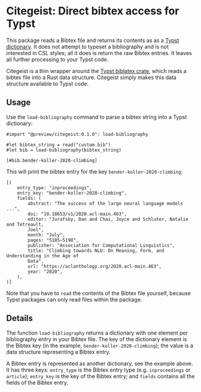# Citegeist: Direct bibtex access for Typst

This package reads a Bibtex file and returns its contents as as a [Typst dictionary](https://typst.app/docs/reference/foundations/dictionary/). It does not attempt to typeset a bibliography and is not interested in CSL styles; all it does is return the raw Bibtex entries. It leaves all further processing to your Typst code.

Citegeist is a thin wrapper around the [Typst biblatex crate](https://github.com/typst/biblatex), which reads a bibtex file into a Rust data structure. Citegeist simply makes this data structure available to Typst code.


## Usage

Use the `load-bibliography` command to parse a bibtex string into a Typst dictionary:

```
#import "@preview/citegeist:0.1.0": load-bibliography

#let bibtex_string = read("custom.bib")
#let bib = load-bibliography(bibtex_string)

[#bib.bender-koller-2020-climbing]
```

This will print the bibtex entry for the key `bender-koller-2020-climbing`:

```
[(
	entry_type: "inproceedings",
	entry_key: "bender-koller-2020-climbing",
	fields: (
		abstract: "The success of the large neural language models ...",
		doi: "10.18653/v1/2020.acl-main.463",
		editor: "Jurafsky, Dan and Chai, Joyce and Schluter, Natalie and Tetreault,
		Joel",
		month: "July",
		pages: "5185–5198",
		publisher: "Association for Computational Linguistics",
		title: "Climbing towards NLU: On Meaning, Form, and Understanding in the Age of
		Data",
		url: "https://aclanthology.org/2020.acl-main.463",
		year: "2020",
	),
)]
```

Note that you have to `read` the contents of the Bibtex file yourself, because Typst packages can only read files within the package.


## Details

The function `load-bibliography` returns a dictionary with one element per bibliography entry in your Bibtex file. The key of the dictionary element is the Bibtex key (in the example, `bender-koller-2020-climbing`); the value is a data structure representing a Bibtex entry.

A Bibtex entry is represented as another dictionary, see the example above. It has three keys: `entry_type` is the Bibtex entry type (e.g. `inproceedings` or `article`); `entry_key` is the key of the Bibtex entry; and `fields` contains all the fields of the Bibtex entry.

